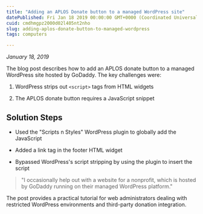 ```yaml
---
title: "Adding an APLOS Donate button to a managed WordPress site"
datePublished: Fri Jan 18 2019 00:00:00 GMT+0000 (Coordinated Universal Time)
cuid: cmdhmgpz2000d02l405nt2nho
slug: adding-aplos-donate-button-to-managed-wordpress
tags: computers

---
```


*January 18, 2019*

The blog post describes how to add an APLOS donate button to a managed WordPress site hosted by GoDaddy. The key challenges were:

1. WordPress strips out `<script>` tags from HTML widgets
    
2. The APLOS donate button requires a JavaScript snippet
    

## Solution Steps

* Used the "Scripts n Styles" WordPress plugin to globally add the JavaScript
    
* Added a link tag in the footer HTML widget
    
* Bypassed WordPress's script stripping by using the plugin to insert the script
    

> "I occasionally help out with a website for a nonprofit, which is hosted by GoDaddy running on their managed WordPress platform."

The post provides a practical tutorial for web administrators dealing with restricted WordPress environments and third-party donation integration.
